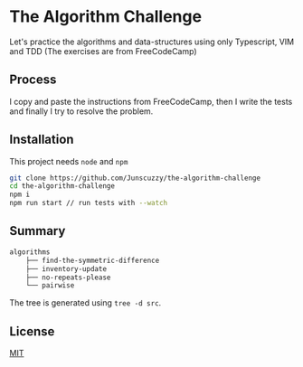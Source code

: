 # The Algorithm Challenge

Let's practice the algorithms and data-structures using only Typescript, VIM and TDD (The exercises are from FreeCodeCamp)

## Process

I copy and paste the instructions from FreeCodeCamp, then I write the tests and finally I try to resolve the problem.

## Installation

This project needs `node` and `npm`

```bash
git clone https://github.com/Junscuzzy/the-algorithm-challenge
cd the-algorithm-challenge
npm i
npm run start // run tests with --watch
```

## Summary 

```bash
algorithms
    ├── find-the-symmetric-difference
    ├── inventory-update
    ├── no-repeats-please
    └── pairwise
```

The tree is generated using `tree -d src`.

## License
[MIT](https://github.com/Junscuzzy/the-algorithm-challenge/blob/main/LICENSE)
